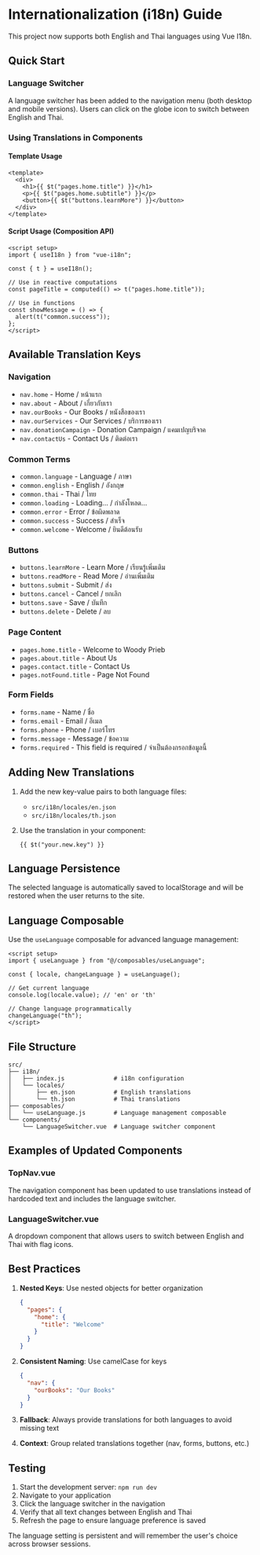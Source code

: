 # Internationalization (i18n) Guide

This project now supports both English and Thai languages using Vue I18n.

## Quick Start

### Language Switcher

A language switcher has been added to the navigation menu (both desktop and mobile versions). Users can click on the globe icon to switch between English and Thai.

### Using Translations in Components

#### Template Usage

```vue
<template>
  <div>
    <h1>{{ $t("pages.home.title") }}</h1>
    <p>{{ $t("pages.home.subtitle") }}</p>
    <button>{{ $t("buttons.learnMore") }}</button>
  </div>
</template>
```

#### Script Usage (Composition API)

```vue
<script setup>
import { useI18n } from "vue-i18n";

const { t } = useI18n();

// Use in reactive computations
const pageTitle = computed(() => t("pages.home.title"));

// Use in functions
const showMessage = () => {
  alert(t("common.success"));
};
</script>
```

## Available Translation Keys

### Navigation

- `nav.home` - Home / หน้าแรก
- `nav.about` - About / เกี่ยวกับเรา
- `nav.ourBooks` - Our Books / หนังสือของเรา
- `nav.ourServices` - Our Services / บริการของเรา
- `nav.donationCampaign` - Donation Campaign / แคมเปญบริจาค
- `nav.contactUs` - Contact Us / ติดต่อเรา

### Common Terms

- `common.language` - Language / ภาษา
- `common.english` - English / อังกฤษ
- `common.thai` - Thai / ไทย
- `common.loading` - Loading... / กำลังโหลด...
- `common.error` - Error / ข้อผิดพลาด
- `common.success` - Success / สำเร็จ
- `common.welcome` - Welcome / ยินดีต้อนรับ

### Buttons

- `buttons.learnMore` - Learn More / เรียนรู้เพิ่มเติม
- `buttons.readMore` - Read More / อ่านเพิ่มเติม
- `buttons.submit` - Submit / ส่ง
- `buttons.cancel` - Cancel / ยกเลิก
- `buttons.save` - Save / บันทึก
- `buttons.delete` - Delete / ลบ

### Page Content

- `pages.home.title` - Welcome to Woody Prieb
- `pages.about.title` - About Us
- `pages.contact.title` - Contact Us
- `pages.notFound.title` - Page Not Found

### Form Fields

- `forms.name` - Name / ชื่อ
- `forms.email` - Email / อีเมล
- `forms.phone` - Phone / เบอร์โทร
- `forms.message` - Message / ข้อความ
- `forms.required` - This field is required / จำเป็นต้องกรอกข้อมูลนี้

## Adding New Translations

1. Add the new key-value pairs to both language files:

   - `src/i18n/locales/en.json`
   - `src/i18n/locales/th.json`

2. Use the translation in your component:
   ```vue
   {{ $t("your.new.key") }}
   ```

## Language Persistence

The selected language is automatically saved to localStorage and will be restored when the user returns to the site.

## Language Composable

Use the `useLanguage` composable for advanced language management:

```vue
<script setup>
import { useLanguage } from "@/composables/useLanguage";

const { locale, changeLanguage } = useLanguage();

// Get current language
console.log(locale.value); // 'en' or 'th'

// Change language programmatically
changeLanguage("th");
</script>
```

## File Structure

```
src/
├── i18n/
│   ├── index.js              # i18n configuration
│   └── locales/
│       ├── en.json           # English translations
│       └── th.json           # Thai translations
├── composables/
│   └── useLanguage.js        # Language management composable
└── components/
    └── LanguageSwitcher.vue  # Language switcher component
```

## Examples of Updated Components

### TopNav.vue

The navigation component has been updated to use translations instead of hardcoded text and includes the language switcher.

### LanguageSwitcher.vue

A dropdown component that allows users to switch between English and Thai with flag icons.

## Best Practices

1. **Nested Keys**: Use nested objects for better organization

   ```json
   {
     "pages": {
       "home": {
         "title": "Welcome"
       }
     }
   }
   ```

2. **Consistent Naming**: Use camelCase for keys

   ```json
   {
     "nav": {
       "ourBooks": "Our Books"
     }
   }
   ```

3. **Fallback**: Always provide translations for both languages to avoid missing text

4. **Context**: Group related translations together (nav, forms, buttons, etc.)

## Testing

1. Start the development server: `npm run dev`
2. Navigate to your application
3. Click the language switcher in the navigation
4. Verify that all text changes between English and Thai
5. Refresh the page to ensure language preference is saved

The language setting is persistent and will remember the user's choice across browser sessions.
